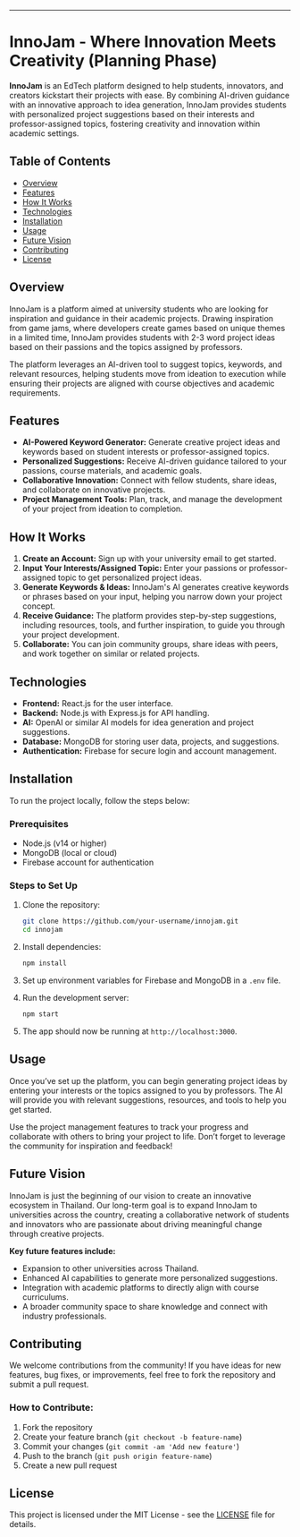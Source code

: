---

# InnoJam - Where Innovation Meets Creativity (Planning Phase)

**InnoJam** is an EdTech platform designed to help students, innovators, and creators kickstart their projects with ease. By combining AI-driven guidance with an innovative approach to idea generation, InnoJam provides students with personalized project suggestions based on their interests and professor-assigned topics, fostering creativity and innovation within academic settings.

## Table of Contents

- [Overview](#overview)
- [Features](#features)
- [How It Works](#how-it-works)
- [Technologies](#technologies)
- [Installation](#installation)
- [Usage](#usage)
- [Future Vision](#future-vision)
- [Contributing](#contributing)
- [License](#license)

## Overview

InnoJam is a platform aimed at university students who are looking for inspiration and guidance in their academic projects. Drawing inspiration from game jams, where developers create games based on unique themes in a limited time, InnoJam provides students with 2-3 word project ideas based on their passions and the topics assigned by professors.

The platform leverages an AI-driven tool to suggest topics, keywords, and relevant resources, helping students move from ideation to execution while ensuring their projects are aligned with course objectives and academic requirements.

## Features

- **AI-Powered Keyword Generator:** Generate creative project ideas and keywords based on student interests or professor-assigned topics.
- **Personalized Suggestions:** Receive AI-driven guidance tailored to your passions, course materials, and academic goals.
- **Collaborative Innovation:** Connect with fellow students, share ideas, and collaborate on innovative projects.
- **Project Management Tools:** Plan, track, and manage the development of your project from ideation to completion.

## How It Works

1. **Create an Account:** Sign up with your university email to get started.
2. **Input Your Interests/Assigned Topic:** Enter your passions or professor-assigned topic to get personalized project ideas.
3. **Generate Keywords & Ideas:** InnoJam's AI generates creative keywords or phrases based on your input, helping you narrow down your project concept.
4. **Receive Guidance:** The platform provides step-by-step suggestions, including resources, tools, and further inspiration, to guide you through your project development.
5. **Collaborate:** You can join community groups, share ideas with peers, and work together on similar or related projects.

## Technologies

- **Frontend:** React.js for the user interface.
- **Backend:** Node.js with Express.js for API handling.
- **AI:** OpenAI or similar AI models for idea generation and project suggestions.
- **Database:** MongoDB for storing user data, projects, and suggestions.
- **Authentication:** Firebase for secure login and account management.

## Installation

To run the project locally, follow the steps below:

### Prerequisites

- Node.js (v14 or higher)
- MongoDB (local or cloud)
- Firebase account for authentication

### Steps to Set Up

1. Clone the repository:
   ```bash
   git clone https://github.com/your-username/innojam.git
   cd innojam
   ```

2. Install dependencies:
   ```bash
   npm install
   ```

3. Set up environment variables for Firebase and MongoDB in a `.env` file.

4. Run the development server:
   ```bash
   npm start
   ```

5. The app should now be running at `http://localhost:3000`.

## Usage

Once you’ve set up the platform, you can begin generating project ideas by entering your interests or the topics assigned to you by professors. The AI will provide you with relevant suggestions, resources, and tools to help you get started.

Use the project management features to track your progress and collaborate with others to bring your project to life. Don’t forget to leverage the community for inspiration and feedback!

## Future Vision

InnoJam is just the beginning of our vision to create an innovative ecosystem in Thailand. Our long-term goal is to expand InnoJam to universities across the country, creating a collaborative network of students and innovators who are passionate about driving meaningful change through creative projects.

**Key future features include:**

- Expansion to other universities across Thailand.
- Enhanced AI capabilities to generate more personalized suggestions.
- Integration with academic platforms to directly align with course curriculums.
- A broader community space to share knowledge and connect with industry professionals.

## Contributing

We welcome contributions from the community! If you have ideas for new features, bug fixes, or improvements, feel free to fork the repository and submit a pull request.

### How to Contribute:

1. Fork the repository
2. Create your feature branch (`git checkout -b feature-name`)
3. Commit your changes (`git commit -am 'Add new feature'`)
4. Push to the branch (`git push origin feature-name`)
5. Create a new pull request

## License

This project is licensed under the MIT License - see the [LICENSE](LICENSE) file for details.
